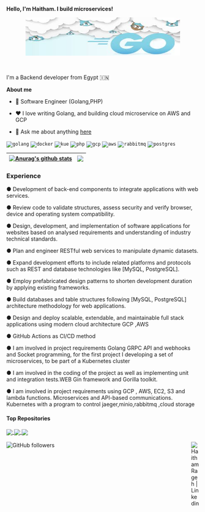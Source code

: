 <!--START_SECTION:badges-->
<!--END_SECTION:badges-->
**Hello, I'm Haitham. I build microservices!**
<p align="center"><a href="https://github.com/haitham911"><img width="80%" alt="Hello, I'm Haitham. I do open source!" src="./assets/goimage.jfif"  height="100px" width="300px"/></a></p>

<br />

I'm a Backend developer from Egypt 🇮🇳

**About me**

- 💼 Software Engineer (Golang,PHP)

- ❤️ I love writing Golang, and building cloud microservice on AWS and GCP

- 💬 Ask me about anything [here](https://github.com/haitham911/haitham911/issues)
<p float="left">
<code><img height="20" alt="golang" src="https://github.com/haitham911/haitham911/blob/main/assets/go.png"></code>
<code><img height="20" alt="docker" src="https://github.com/haitham911/haitham911/blob/main/assets/docker.png"></code>    
<code><img height="20" alt="kue" src="https://github.com/haitham911/haitham911/blob/main/assets/kube.png"></code> 
<code><img height="20" alt="php" src="https://github.com/haitham911/haitham911/blob/main/assets/php.png"></code>
<code><img height="20" alt="gcp" src="https://github.com/haitham911/haitham911/blob/main/assets/gcp.png"></code>
<code><img height="20" alt="aws" src="https://github.com/haitham911/haitham911/blob/main/assets/aws.png"></code>
<code><img height="20" alt="rabbitmq" src="https://github.com/haitham911/haitham911/blob/main/assets/rabbit.png"></code>    
<code><img height="20" alt="postgres" src="https://github.com/haitham911/haitham911/blob/main/assets/pg.png"></code>    
</p>
   

| <a href="https://github.com/anuraghazra/github-readme-stats"><img align="center" src="https://github-readme-stats.vercel.app/api?username=haitham911&show_icons=true&include_all_commits=true&theme=buefy&hide_border=true" alt="Anurag's github stats" /></a> | <a href="https://github.com/anuraghazra/github-readme-stats"><img align="center" src="https://github-readme-stats.vercel.app/api/top-langs/?username=haitham911&layout=compact&theme=buefy&hide_border=true" /></a> |
| ------------- | ------------- |
### Experience 
<p>● Development of back-end components to integrate applications with web services.</p>
<p>● Review code to validate structures, assess security and verify browser, device and operating system compatibility.</p>
<p>● Design, development, and implementation of software applications for websites based on analysed requirements and understanding of industry technical standards.</p>
<p>● Plan and engineer RESTful web services to manipulate dynamic datasets.</p>
<p>● Expand development efforts to include related platforms and protocols such as REST and database technologies like [MySQL, PostgreSQL].</p>
<p>● Employ prefabricated design patterns to shorten development duration by applying existing frameworks.</p>
<p>● Build databases and table structures following [MySQL, PostgreSQL] architecture methodology for web applications.</p>
<p>● Design and deploy scalable, extendable, and maintainable full stack applications using modern cloud architecture GCP ,AWS</p>
<p>● GitHub Actions as CI/CD method</p>
<p>● I am involved in project requirements Golang GRPC API and webhooks and Socket programming, for the first project I developing a set of microservices, to be part of a Kubernetes cluster</p>
<p>● I am involved in the coding of the project as well as implementing unit and integration tests.WEB Gin framework and Gorilla toolkit.</p>
<p>● I am involved in project requirements using GCP , AWS, EC2, S3 and lambda functions. Microservices and API-based communications. Kubernetes with a program to control jaeger,minio,rabbitmq ,cloud storage</p>

#### Top Repositories


<a href="https://github.com/haitham911/fullstack">
  <img align="center" src="https://github-readme-stats.vercel.app/api/pin/?username=haitham911&repo=fullstack&theme=buefy" />
</a>
<a href="https://github.com/haitham911/cd0354-monolith-to-microservices-project">
  <img align="center" src="https://github-readme-stats.vercel.app/api/pin/?username=haitham911&repo=cd0354-monolith-to-microservices-project&theme=buefy" />
</a>
<a href="https://github.com/haitham911/email-microservice">
  <img align="center" src="https://github-readme-stats.vercel.app/api/pin/?username=haitham911&repo=email-microservice&theme=buefy" />
</a>
<br />
<br />
<img alt="GitHub followers" src="https://img.shields.io/github/followers/haitham911">
<a href="https://www.linkedin.com/in/haitham-rageh-52b52a10b">
  <img align="right" alt="Haitham Rageh | Linkedin" width="21px" src="https://github.com/haitham911/haitham911.github.io/blob/main/assets/LinkedIn_icon.svg.png" />
</a>

